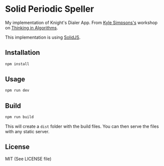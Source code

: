 # Solid Periodic Speller
My implementation of Knight's Dialer App. From [Kyle Simpsons's](https://github.com/getify) workshop on [Thinking in Algorithms](https://frontendmasters.com/workshops/thinking-algorithms/).

This implementation is using [SolidJS](https://www.solidjs.com/).
## Installation
```bash
npm install
```
## Usage
```bash
npm run dev
```
## Build
```bash
npm run build
```
This will create a `dist` folder with the build files. You can then serve the files with any static server.
## License
MIT (See LICENSE file)